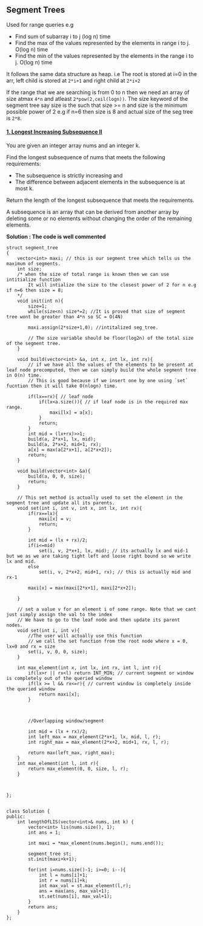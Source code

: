 ## Segment Trees
Used for range queries e.g

- Find sum of subarray i to j (log n) time
- Find the max of the values represented by the elements in range i to j. O(log n) time
- Find the min of the values represented by the elements in the range i to j. O(log n) time

It follows the same data structure as heap. 
i.e The root is stored at i=0 in the arr, left child is stored at `2*i+1` and right child at `2*i+2`

If the range that we are searching is from 0 to n then we need an array of size atmax `4*n` and atleast `2*pow(2,ceil(logn))`.
The size keyword of the segment tree say size is the such that size >= n and size is the minimum possible power of 2 e.g if n=6 then size is 8 and actual size of the seg tree is `2*8`. 


#### [1. Longest Increasing Subsequence II](https://leetcode.com/contest/weekly-contest-310/problems/longest-increasing-subsequence-ii/)

You are given an integer array nums and an integer k. 

Find the longest subsequence of nums that meets the following requirements:  

- The subsequence is strictly increasing and 
- The difference between adjacent elements in the subsequence is at most k.

Return the length of the longest subsequence that meets the requirements.  

A subsequence is an array that can be derived from another array by deleting some or no elements without changing the order of the remaining elements.  


**Solution : The code is well commented**
```
struct segment_tree
{
	vector<int> maxi; // this is our segment tree which tells us the maximum of segments.
	int size;
	/* when the size of total range is known then we can use intitialize function 
		It will intialize the size to the closest power of 2 for n e.g if n=6 then size = 8;
	*/
	void init(int n){
		size=1;
		while(size<n) size*=2; //It is proved that size of segment tree wont be greater than 4*n so SC = O(4N)

		maxi.assign(2*size+1,0); //intitalized seg_tree.
        
        // The size variable should be floor(log2n) of the total size of the segment tree.
	}

	void build(vector<int> &a, int x, int lx, int rx){
		// if we have all the values of the elements to be present at leaf node precomputed, then we can simply build the whole segment tree in O(n) time.
		// This is good because if we insert one by one using `set` fucntion then it will take O(nlogn) time.

		if(lx==rx){ // leaf node
			if(lx<a.size()){ // if leaf node is in the required max range.
				maxi[lx] = a[x];
			}
			return;
		}
		int mid = (lx+rx)>>1;
		build(a, 2*x+1, lx, mid);
		build(a, 2*x+2, mid+1, rx);
		a[x] = max(a[2*x+1], a[2*x+2]);
		return;
	}

	void build(vector<int> &a){
		build(a, 0, 0, size);
		return;
	}

	// This set method is actually used to set the element in the segment tree and update all its parents.
	void set(int i, int v, int x, int lx, int rx){
		if(rx==lx){
			maxi[x] = v;
			return;
		}

		int mid = (lx + rx)/2;
		if(i<=mid)
			set(i, v, 2*x+1, lx, mid); // its actually lx and mid-1 but we as we are taking tight left and loose right bound so we write lx and mid.
		else
			set(i, v, 2*x+2, mid+1, rx); // this is actually mid and rx-1

		maxi[x] = max(maxi[2*x+1], maxi[2*x+2]); 

	}

	// set a value v for an element i of some range. Note that we cant just simply assign the val to the index
	// We have to go to the leaf node and then update its parent nodes.
	void set(int i, int v){
		//The user will actually use this function
		// we call the set function from the root node where x = 0, lx=0 and rx = size
		set(i, v, 0, 0, size);
	}

	int max_element(int x, int lx, int rx, int l, int r){
		if(lx>r || rx<l) return INT_MIN; // current segment or window is completely out of the queried window
		if(lx >= l && rx<=r){ // current window is completely inside the queried window  
			return maxi[x];  
		}
		


		//Overlapping window/segment

		int mid = (lx + rx)/2;
		int left_max = max_element(2*x+1, lx, mid, l, r);
		int right_max = max_element(2*x+2, mid+1, rx, l, r);

		return max(left_max, right_max);
	}
	int max_element(int l, int r){
		return max_element(0, 0, size, l, r);
	}


	
};


class Solution {
public:
    int lengthOfLIS(vector<int>& nums, int k) {
        vector<int> lis(nums.size(), 1);
        int ans = 1;

        int maxi = *max_element(nums.begin(), nums.end());

        segment_tree st;
        st.init(maxi+k+1);

        for(int i=nums.size()-1; i>=0; i--){
        	int l = nums[i]+1;
            int r = nums[i]+k;
            int max_val = st.max_element(l,r);
            ans = max(ans, max_val+1);
            st.set(nums[i], max_val+1);
        }
        return ans;
    }
};

```
